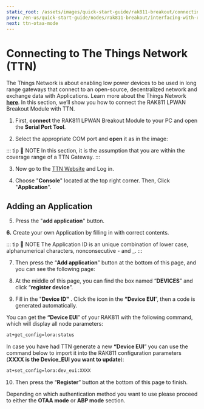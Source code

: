 ```yaml
---
static_root: /assets/images/quick-start-guide/rak811-breakout/connecting-to-ttn
prev: /en-us/quick-start-guide/nodes/rak811-breakout/interfacing-with-rak811-breakout
next: ttn-otaa-mode
---
```


# Connecting to The Things Network (TTN)

The Things Network is about enabling low power devices to be used in long range gateways that connect to an open-source, decentralized network and exchange data with Applications. Learn more about the Things Network [**here**](https://www.thethingsnetwork.org/docs/).
In this section, we’ll show you how to connect the RAK811 LPWAN Breakout Module with TTN.

1. First, **connect** the RAK811 LPWAN Breakout Module to your PC and open the **Serial Port Tool**.

2. Select the appropriate COM port and **open** it as in the image:

<rk-img
  :src="`${$frontmatter.static_root}/lcvx0tpp0mvbqtfvveja.png`"
  width="100%"
  figure-number="1"
  caption="RAK811 Serial Port Tool"
/>

::: tip 📝 NOTE
In this section, it is the assumption that you are within the coverage range of a TTN Gateway.
:::

3. Now go to the [TTN Website](https://www.thethingsnetwork.org/) and Log in.

<rk-img
  :src="`${$frontmatter.static_root}/xcnu0ubgglpnncjaxcxx.jpg`"
  width="100%"
  figure-number="2"
  caption="The Things Network Homepage"
/>

4. Choose "**Console**" located at the top right corner. Then, Click "**Application**".

<rk-img
  :src="`${$frontmatter.static_root}/dewhjv5kvji5cnwlb8q4.png`"
  width="100%"
  figure-number="3"
  caption="TTN Console page"
/>

## Adding an Application

5. Press the "**add application**" button.

<rk-img
  :src="`${$frontmatter.static_root}/q69iye4keg0wcwvllxq4.png`"
  width="100%"
  figure-number="4"
  caption="TTN Applications Page"
/>

**6.** Create your own Application by filling in with correct contents.

::: tip 📝 NOTE
The Application ID is an unique combination of lower case, alphanumerical characters, nonconsecutive - and \_.
:::

<rk-img
  :src="`${$frontmatter.static_root}/kyllbiovwoj3dagerfw9.png`"
  width="100%"
  figure-number="5"
  caption="TTN Add Application Page"
/>

7. Then press the “**Add application**” button at the bottom of this page, and you can see the following page:

<rk-img
  :src="`${$frontmatter.static_root}/ig62tkokbeyymlwpe1gr.png`"
  width="100%"
  figure-number="6"
  caption="TTN Application Information Page"
/>

8. At the middle of this page, you can find the box named “**DEVICES**” and click “**register device**”.

<rk-img
  :src="`${$frontmatter.static_root}/jxfqlvwpvbe8irybx6sm.png`"
  width="100%"
  figure-number="7"
  caption="Registering Device in TTN"
/>

9. Fill in the "**Device ID"** . Click the icon in the **“Device EUI**”, then a code is generated automatically.

You can get the **“Device EUI**” of your RAK811 with the following command, which will display all node parameters:

```bash
at+get_config=lora:status
```

In case you have had TTN generate a new **“Device EUI**” you can use the command below to import it into the RAK811 configuration parameters (**XXXX is the Device_EUI you want to update**):

```bash
at+set_config=lora:dev_eui:XXXX
```

<rk-img
  :src="`${$frontmatter.static_root}/izycmdjz16pclj4sbhtn.png`"
  width="100%"
  figure-number="8"
  caption="Filling in the Device Information"
/>

10. Then press the “**Register**” button at the bottom of this page to finish.

<rk-img
  :src="`${$frontmatter.static_root}/jbsjagixye7gonowplap.png`"
  width="100%"
  figure-number="9"
  caption="Device Overview in TTN"
/>

Depending on which authentication method you want to use please proceed to either the **OTAA mode** or **ABP mode** section.
